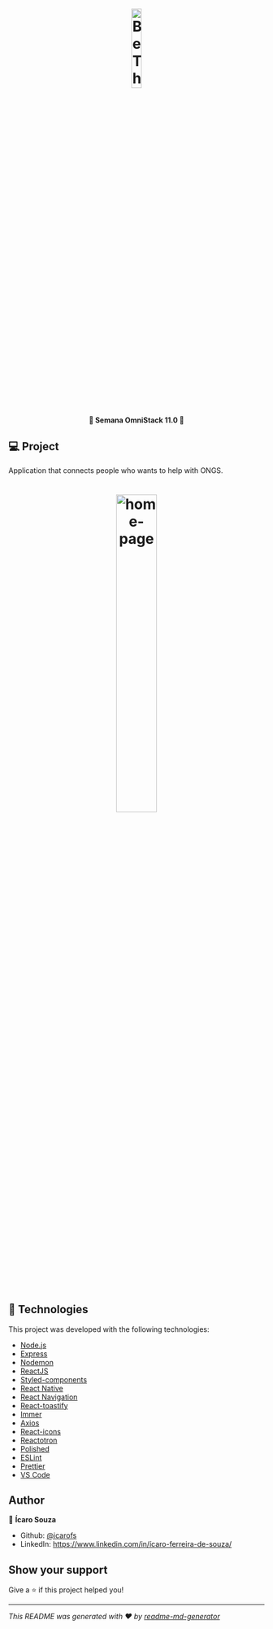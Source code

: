 <h1 align="center">
    <img alt="BeTheHero" title="#BeTheHero" src="https://user-images.githubusercontent.com/40183867/77976293-fb1e7f80-72d2-11ea-9e97-636b71d841a1.png" width="20%" />
</h1>

<h4 align="center"> 
	🚀 Semana OmniStack 11.0 🚀
</h4>

## 💻 Project

Application that connects people who wants to help with ONGS.

<h1 align="center">
    <img alt="home-page" title="home-page" src="https://user-images.githubusercontent.com/40183867/77975909-d1188d80-72d1-11ea-8de9-dcd93cd64eae.jpeg"  width="40%"/>
</h1>

## :rocket: Technologies

This project was developed with the following technologies:

- [Node.js](https://nodejs.org/)
- [Express](https://expressjs.com/)
- [Nodemon](https://nodemon.io/)
- [ReactJS](https://reactjs.org/)
- [Styled-components](https://www.styled-components.com/)
- [React Native](https://facebook.github.io/react-native/)
- [React Navigation](https://reactnavigation.org/)
- [React-toastify](https://github.com/fkhadra/react-toastify)
- [Immer](https://github.com/immerjs/immer)
- [Axios](https://github.com/axios/axios)
- [React-icons](https://react-icons.netlify.com/)
- [Reactotron](https://infinite.red/reactotron)
- [Polished](https://polished.js.org/)
- [ESLint](https://eslint.org/)
- [Prettier](https://prettier.io/)
- [VS Code](https://code.visualstudio.com/)

## Author

👤 **Ícaro Souza**

- Github: [@icarofs](https://github.com/icarofs)
- LinkedIn: https://www.linkedin.com/in/ícaro-ferreira-de-souza/

## Show your support

Give a ⭐️ if this project helped you!

---

_This README was generated with ❤️ by [readme-md-generator](https://github.com/kefranabg/readme-md-generator)_
